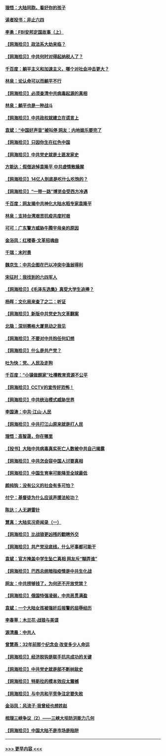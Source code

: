 #### [理悟：大陆同胞，看好你的孩子](../pages/nsc993/n12989778.md?t=06011102) 
#### [读者投书：非止六四](../pages/nsc993/n12989673.md?t=06011102) 
#### [李勇：FBI安邦定国故事（上）](../pages/nsc993/n12987749.md?t=06011102) 
#### [【网海拾贝】政法系大劫来临？](../pages/nsc993/n12987596.md?t=06011102) 
#### [【网海拾贝】中共何时对得起纳税人了？](../pages/nsc993/n12985578.md?t=06011102) 
#### [千百度：躺平主义和加速主义，哪个对社会冲击更大？](../pages/nsc993/n12985512.md?t=06011102) 
#### [林泉：论认命可以而躺平不行](../pages/nsc993/n12985505.md?t=06011102) 
#### [【网海拾贝】必须查清中共病毒起源的真相](../pages/nsc993/n12984276.md?t=06011102) 
#### [林泉：躺平也是一种战斗](../pages/nsc993/n12984194.md?t=06011102) 
#### [【网海拾贝】中共政权就建立在谎言上](../pages/nsc993/n12981880.md?t=06011102) 
#### [袁斌：“中国好声音”被叫停 网友：内地娱乐要完了](../pages/nsc993/n12981826.md?t=06011102) 
#### [【网海拾贝】只因你生在红色中国](../pages/nsc993/n12979096.md?t=06011102) 
#### [【网海拾贝】中共党史就是土匪发家史](../pages/nsc993/n12976478.md?t=06011102) 
#### [方能达：假借追悼袁隆平 中共虚情散臊腥](../pages/nsc993/n12976396.md?t=06011102) 
#### [【网海拾贝】14亿人到底是吃什么吃饱的？](../pages/nsc993/n12974125.md?t=06011102) 
#### [【网海拾贝】“一带一路”博览会受西方冷遇](../pages/nsc993/n12971787.md?t=06011102) 
#### [千百度：网友揭中共神化大陆水稻专家袁隆平](../pages/nsc993/n12971733.md?t=06011102) 
#### [林泉：支持台湾艰苦抗疫共度时艰](../pages/nsc993/n12971350.md?t=06011102) 
#### [可可：广东警方威胁牛腾宇母亲的原因](../pages/nsc993/n12971100.md?t=06011102) 
#### [金浴凤：红楼春·文革招魂曲](../pages/nsc993/n12970354.md?t=06011102) 
#### [千瑞：末时景](../pages/nsc993/n12970337.md?t=06011102) 
#### [魏京生：中共企图在巴以冲突中渔翁得利](../pages/nsc993/n12970286.md?t=06011102) 
#### [宋征时：我找到的六四军人](../pages/nsc993/n12970213.md?t=06011102) 
#### [【网海拾贝】《毛泽东选集》真受大学生追捧？](../pages/nsc993/n12968779.md?t=06011102) 
#### [杨晖：文化局来查了之二：听证](../pages/nsc993/n12966528.md?t=06011102) 
#### [【网海拾贝】新版中共党史为文革翻案](../pages/nsc993/n12967526.md?t=06011102) 
#### [北隐：深圳赛格大厦晃动之我见](../pages/nsc993/n12967393.md?t=06011102) 
#### [【网海拾贝】不要对中共抱任何幻想](../pages/nsc993/n12965222.md?t=06011102) 
#### [【网海拾贝】什么是共产党？](../pages/nsc993/n12962781.md?t=06011102) 
#### [吐为快：党、人民及走狗](../pages/nsc993/n12962747.md?t=06011102) 
#### [千百度：“小镇做题家”吐槽教育资源不公平](../pages/nsc993/n12962705.md?t=06011102) 
#### [【网海拾贝】CCTV的宣传好恐怖！](../pages/nsc993/n12959984.md?t=06011102) 
#### [【网海拾贝】中共统治模式威胁世界](../pages/nsc993/n12957622.md?t=06011102) 
#### [李国涛：中共‧江山‧人民](../pages/nsc993/n12957502.md?t=06011102) 
#### [【网海拾贝】中共打江山原来就是打人民](../pages/nsc993/n12954345.md?t=06011102) 
#### [理悟：高智晟，你在哪里](../pages/nsc993/n12953115.md?t=06011102) 
#### [【投书】大陆中共病毒真实死亡人数被中共自己揭露](../pages/nsc993/n12953050.md?t=06011102) 
#### [【网海拾贝】中共怎会容中国人讨要真相](../pages/nsc993/n12952161.md?t=06011102) 
#### [【网海拾贝】中国生育率可能降至全球最低](../pages/nsc993/n12948793.md?t=06011102) 
#### [颜纯钩：没有公义的社会有多可怕？](../pages/nsc993/n12947626.md?t=06011102) 
#### [付宁：基督徒为什么应该声援法轮功？](../pages/nsc993/n12947233.md?t=06011102) 
#### [陈达：人无避雷针](../pages/nsc993/n12947098.md?t=06011102) 
#### [慧真：大陆实况奇闻录（一）](../pages/nsc993/n12945811.md?t=06011102) 
#### [【网海拾贝】比战狼更凶残的戳瞎外交](../pages/nsc993/n12945717.md?t=06011102) 
#### [【网海拾贝】共产党没底线，什么坏事都可能干](../pages/nsc993/n12942090.md?t=06011102) 
#### [袁斌：官方掩盖中学生坠亡真相 网友斥“糊弄谁”](../pages/nsc993/n12942029.md?t=06011102) 
#### [【网海拾贝】巴西总统暗指疫情是中共生化战](../pages/nsc993/n12938999.md?t=06011102) 
#### [网友：中共捞够钱了，为何还不开放党禁？](../pages/nsc993/n12938952.md?t=06011102) 
#### [【网海拾贝】俄国恃强凌弱，中共恶贯满盈](../pages/nsc993/n12936626.md?t=06011102) 
#### [袁斌：一个大陆女孩被强奸后报警的屈辱经历](../pages/nsc993/n12936547.md?t=06011102) 
#### [李春草：木兰花·战狼与美谍](../pages/nsc993/n12935995.md?t=06011102) 
#### [源清晨：中共人](../pages/nsc993/n12935589.md?t=06011102) 
#### [曾慧燕：32年前那个纪念会 改变多少人命运](../pages/nsc993/n12934233.md?t=06011102) 
#### [【网海拾贝】经济脱钩是联手抗共成功的关键](../pages/nsc993/n12934176.md?t=06011102) 
#### [【网海拾贝】中共党史就是部不断树敌史](../pages/nsc993/n12932844.md?t=06011102) 
#### [【网海拾贝】特斯拉的模本效应太震撼](../pages/nsc993/n12925626.md?t=06011102) 
#### [【网海拾贝】与中共和平竞争注定要失败](../pages/nsc993/n12923326.md?t=06011102) 
#### [金浴凤：风流子‧我曾经也想姓赵](../pages/nsc993/n12920911.md?t=06011102) 
#### [梳理三峡争议（2）——三峡大坝防洪能力几何](../pages/nsc993/n12920173.md?t=06011102) 
#### [【网海拾贝】中国大陆不是市场是陷阱](../pages/nsc993/n12920143.md?t=06011102) 

----
#### [ >>> 更早内容 <<< ](../indexes/nsc993-earlier.md)
